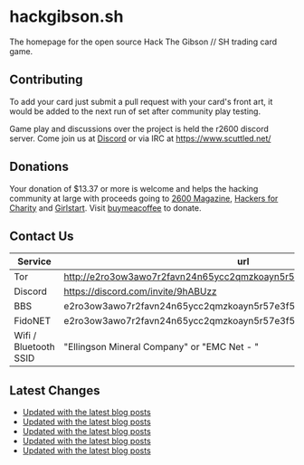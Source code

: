 # hackgibson.sh
The homepage for the open source Hack The Gibson // SH trading card game.


## Contributing

To add your card just submit a pull request with your card's front art, it would be added to the next run of set after community play testing.

Game play and discussions over the project is held the r2600 discord server. Come join us at [Discord](https://discord.com/invite/9hABUzz) or via IRC at https://www.scuttled.net/


## Donations

Your donation of $13.37 or more is welcome and helps the hacking community at large with proceeds going to [2600 Magazine](https://2600.com/), [Hackers for Charity](https://hackersforcharity.org) and [Girlstart](https://girlstart.org).  Visit [buymeacoffee](https://www.buymeacoffee.com/hackgibson.sh) to donate.


## Contact Us

Service | url
-|-
Tor | http://e2ro3ow3awo7r2favn24n65ycc2qmzkoayn5r57e3f56nvjwdcgg32ad.onion
Discord | https://discord.com/invite/9hABUzz
BBS | e2ro3ow3awo7r2favn24n65ycc2qmzkoayn5r57e3f56nvjwdcgg32ad.onion:23
FidoNET | e2ro3ow3awo7r2favn24n65ycc2qmzkoayn5r57e3f56nvjwdcgg32ad.onion:24554
Wifi / Bluetooth SSID | "Ellingson Mineral Company" or "EMC Net - <fidonet address>"

## Latest Changes
<!-- BLOG-POST-LIST:START -->
- [Updated with the latest blog posts](https://github.com/DFW2600/hackgibson.sh/commit/c4f32045fd0e676e50418c486b2f2109d6a2e5e3)
- [Updated with the latest blog posts](https://github.com/DFW2600/hackgibson.sh/commit/9582d41df81d65d9979b75a77636b847e1af9e84)
- [Updated with the latest blog posts](https://github.com/DFW2600/hackgibson.sh/commit/79938bc8da2dee574ec56f0dee32ff28cdcd0463)
- [Updated with the latest blog posts](https://github.com/DFW2600/hackgibson.sh/commit/dab820c6f86153850d033e1d9fead8b36ae6167e)
- [Updated with the latest blog posts](https://github.com/DFW2600/hackgibson.sh/commit/8d8d70959d1012d113a1bb7b6344f9cf02de55bc)
<!-- BLOG-POST-LIST:END -->
